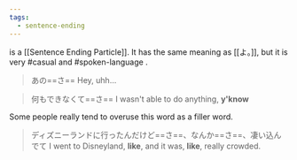 ```yaml
---
tags:
  - sentence-ending
---
```

is a [[Sentence Ending Particle]].
It has the same meaning as [[よ。]], but it is very #casual  and #spoken-language . 

>あの==さ==
>Hey, uhh... 

>何もできなくて==さ==
>I wasn't able to do anything, **y'know**

Some people really tend to overuse this word as a filler word.
>ディズニーランドに行ったんだけど==さ==、なんか==さ==、凄い込んでて
>I went to Disneyland, **like**, and it was, **like**, really crowded.